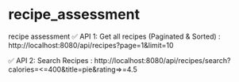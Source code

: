 # recipe_assessment
recipe assessment
✅ API 1: Get all recipes (Paginated & Sorted)   :
                         http://localhost:8080/api/recipes?page=1&limit=10
                         
✅ API 2: Search Recipes   :
                     http://localhost:8080/api/recipes/search?calories=<=400&title=pie&rating=>=4.5
